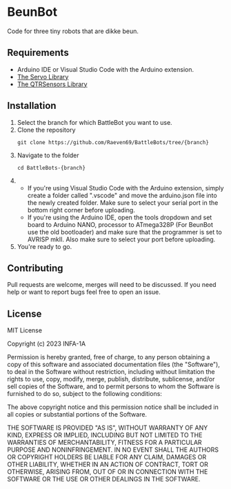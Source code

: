 # BeunBot
Code for three tiny robots that are dikke beun.

## Requirements
- Arduino IDE or Visual Studio Code with the Arduino extension.
- [The Servo Library](https://github.com/arduino-libraries/Servo)
- [The QTRSensors Library](https://github.com/pololu/qtr-sensors-arduino)

## Installation
1. Select the branch for which BattleBot you want to use.
2. Clone the repository
    ```
    git clone https://github.com/Raeven69/BattleBots/tree/{branch}
    ```
3. Navigate to the folder
    ```
    cd BattleBots-{branch}
    ```
4.  - If you're using Visual Studio Code with the Arduino extension, simply create a folder called ".vscode" and move the arduino.json file into the newly created folder. Make sure to select your serial port in the bottom right corner before uploading.
    - If you're using the Arduino IDE, open the tools dropdown and set board to Arduino NANO, processor to ATmega328P (For BeunBot use the old bootloader) and make sure that the programmer is set to AVRISP mkII. Also make sure to select your port before uploading.
5. You're ready to go.

## Contributing
Pull requests are welcome, merges will need to be discussed.
If you need help or want to report bugs feel free to open an issue.

## License
MIT License

Copyright (c) 2023 INFA-1A

Permission is hereby granted, free of charge, to any person obtaining a copy of this software and associated documentation files (the "Software"), to deal in the Software without restriction, including without limitation the rights to use, copy, modify, merge, publish, distribute, sublicense, and/or sell copies of the Software, and to permit persons to whom the Software is furnished to do so, subject to the following conditions:

The above copyright notice and this permission notice shall be included in all copies or substantial portions of the Software.

THE SOFTWARE IS PROVIDED "AS IS", WITHOUT WARRANTY OF ANY KIND, EXPRESS OR IMPLIED, INCLUDING BUT NOT LIMITED TO THE WARRANTIES OF MERCHANTABILITY, FITNESS FOR A PARTICULAR PURPOSE AND NONINFRINGEMENT. IN NO EVENT SHALL THE AUTHORS OR COPYRIGHT HOLDERS BE LIABLE FOR ANY CLAIM, DAMAGES OR OTHER LIABILITY, WHETHER IN AN ACTION OF CONTRACT, TORT OR OTHERWISE, ARISING FROM, OUT OF OR IN CONNECTION WITH THE SOFTWARE OR THE USE OR OTHER DEALINGS IN THE SOFTWARE.
